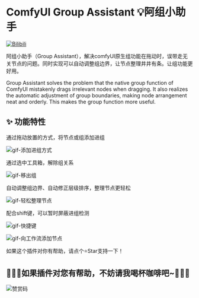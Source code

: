 # ComfyUI Group Assistant 💡阿组小助手

[![Bilibili](https://img.shields.io/badge/-%E6%8F%92%E4%BB%B6%E4%BB%8B%E7%BB%8D-blue?logo=bilibili&logoColor=%23E1E1E&labelColor=%23E1E1E2&color=%2307A3D7)](https://space.bilibili.com/520680644)


阿组小助手（Group Assistant），解决comfyUI原生组功能在拖动时，误带走无关节点的问题。同时实现可以自动调整组边界，让节点整理井井有条。让组功能更好用。

Group Assistant solves the problem that the native group function of ComfyUI mistakenly drags irrelevant nodes when dragging. It also realizes the automatic adjustment of group boundaries, making node arrangement neat and orderly. This makes the group function more useful.


## ✨ 功能特性
通过拖动放置的方式，将节点或组添加进组

![gif-添加进组方式](https://github.com/user-attachments/assets/1997332b-b575-43db-8d82-d1acc6936c0f)

通过选中工具箱，解除组关系

![gif-移出组](https://github.com/user-attachments/assets/ccf75032-519d-4741-b2f7-258baba1596a)

自动调整组边界、自动修正层级排序，整理节点更轻松

![gif-轻松整理节点](https://github.com/user-attachments/assets/76a8f7ba-8696-4cc7-9d45-3aef71e9ee61)

配合shift键，可以暂时屏蔽进组检测

![gif-快捷键](https://github.com/user-attachments/assets/b01e021f-2873-47de-94bd-62d7a54b59e4)

![gif-向工作流添加节点](https://github.com/user-attachments/assets/b1ed1417-c558-4fa1-ad8a-7c4a277061cf)




如果这个插件对你有帮助，请点个⭐Star支持一下！





## 🫰🏻💖如果插件对您有帮助，不妨请我喝杯咖啡吧~💖🫰🏻


![赞赏码](https://github.com/user-attachments/assets/3072ba94-a910-4b32-a874-0aed0662a02f)
